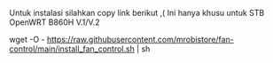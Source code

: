 Untuk instalasi silahkan copy link berikut ,( Ini hanya khusu untuk STB OpenWRT B860H V.1/V.2

wget -O - https://raw.githubusercontent.com/mrobistore/fan-control/main/install_fan_control.sh | sh
